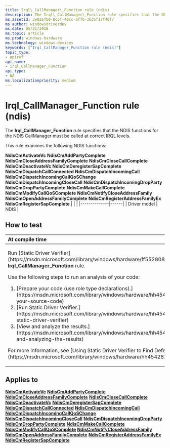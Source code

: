 ```yaml
---
title: Irql\_CallManager\_Function rule (ndis)
description: The Irql\_CallManager\_Function rule specifies that the NDIS functions for the NDIS CallManager must be called at correct IRQL levels.
ms.assetid: 3e026fb0-8c5f-40cc-affb-3b35f17f40f7
ms.author: windowsdriverdev
ms.date: 05/21/2018
ms.topic: article
ms.prod: windows-hardware
ms.technology: windows-devices
keywords: ["Irql_CallManager_Function rule (ndis)"]
topic_type:
- apiref
api_name:
- Irql_CallManager_Function
api_type:
- NA
ms.localizationpriority: medium
---
```


# Irql\_CallManager\_Function rule (ndis)


The **Irql\_CallManager\_Function** rule specifies that the NDIS functions for the NDIS CallManager must be called at correct IRQL levels.

This rule examines the following NDIS functions:

**NdisCmActivateVc**
**NdisCmAddPartyComplete**
**NdisCmCloseAddressFamilyComplete**
**NdisCmCloseCallComplete**
**NdisCmDeactivateVc**
**NdisCmDeregisterSapComplete**
**NdisCmDispatchCallConnected**
**NdisCmDispatchIncomingCall**
**NdisCmDispatchIncomingCallQoSChange**
**NdisCmDispatchIncomingCloseCall**
**NdisCmDispatchIncomingDropParty**
**NdisCmDropPartyComplete**
**NdisCmMakeCallComplete**
**NdisCmModifyCallQoSComplete**
**NdisCmNotifyCloseAddressFamily**
**NdisCmOpenAddressFamilyComplete**
**NdisCmRegisterAddressFamilyEx**
**NdisCmRegisterSapComplete**
|              |      |
|--------------|------|
| Driver model | NDIS |

How to test
-----------

<table>
<colgroup>
<col width="100%" />
</colgroup>
<thead>
<tr class="header">
<th align="left">At compile time</th>
</tr>
</thead>
<tbody>
<tr class="odd">
<td align="left"><p>Run [Static Driver Verifier](https://msdn.microsoft.com/library/windows/hardware/ff552808) and specify the <strong>Irql_CallManager_Function</strong> rule.</p>
Use the following steps to run an analysis of your code:
<ol>
<li>[Prepare your code (use role type declarations).](https://msdn.microsoft.com/library/windows/hardware/hh454281#preparing-your-source-code)</li>
<li>[Run Static Driver Verifier.](https://msdn.microsoft.com/library/windows/hardware/hh454281#running-static-driver-verifier)</li>
<li>[View and analyze the results.](https://msdn.microsoft.com/library/windows/hardware/hh454281#viewing-and-analyzing-the-results)</li>
</ol>
<p>For more information, see [Using Static Driver Verifier to Find Defects in Drivers](https://msdn.microsoft.com/library/windows/hardware/hh454281).</p></td>
</tr>
</tbody>
</table>

Applies to
----------

[**NdisCmActivateVc**](https://msdn.microsoft.com/library/windows/hardware/ff561649)
[**NdisCmAddPartyComplete**](https://msdn.microsoft.com/library/windows/hardware/ff561651)
[**NdisCmCloseAddressFamilyComplete**](https://msdn.microsoft.com/library/windows/hardware/ff561654)
[**NdisCmCloseCallComplete**](https://msdn.microsoft.com/library/windows/hardware/ff561655)
[**NdisCmDeactivateVc**](https://msdn.microsoft.com/library/windows/hardware/ff561657)
[**NdisCmDeregisterSapComplete**](https://msdn.microsoft.com/library/windows/hardware/ff561659)
[**NdisCmDispatchCallConnected**](https://msdn.microsoft.com/library/windows/hardware/ff561661)
[**NdisCmDispatchIncomingCall**](https://msdn.microsoft.com/library/windows/hardware/ff561664)
[**NdisCmDispatchIncomingCallQoSChange**](https://msdn.microsoft.com/library/windows/hardware/ff561668)
[**NdisCmDispatchIncomingCloseCall**](https://msdn.microsoft.com/library/windows/hardware/ff561670)
[**NdisCmDispatchIncomingDropParty**](https://msdn.microsoft.com/library/windows/hardware/ff561672)
[**NdisCmDropPartyComplete**](https://msdn.microsoft.com/library/windows/hardware/ff561674)
[**NdisCmMakeCallComplete**](https://msdn.microsoft.com/library/windows/hardware/ff561677)
[**NdisCmModifyCallQoSComplete**](https://msdn.microsoft.com/library/windows/hardware/ff561679)
[**NdisCmNotifyCloseAddressFamily**](https://msdn.microsoft.com/library/windows/hardware/ff561680)
[**NdisCmOpenAddressFamilyComplete**](https://msdn.microsoft.com/library/windows/hardware/ff561682)
[**NdisCmRegisterAddressFamilyEx**](https://msdn.microsoft.com/library/windows/hardware/ff561685)
[**NdisCmRegisterSapComplete**](https://msdn.microsoft.com/library/windows/hardware/ff561689)
 

 





